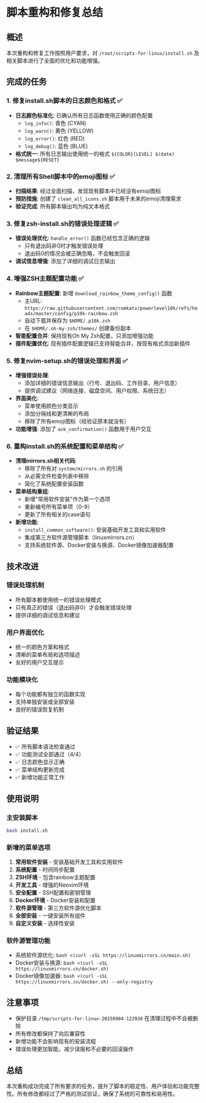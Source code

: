 # 脚本重构和修复总结

## 概述
本次重构和修复工作按照用户要求，对 `/root/scripts-for-linux/install.sh` 及相关脚本进行了全面的优化和功能增强。

## 完成的任务

### 1. 修复install.sh脚本的日志颜色和格式 ✅
- **日志颜色标准化**: 已确认所有日志函数使用正确的颜色配置
  - `log_info()`: 青色 (CYAN)
  - `log_warn()`: 黄色 (YELLOW) 
  - `log_error()`: 红色 (RED)
  - `log_debug()`: 蓝色 (BLUE)
- **格式统一**: 所有日志输出使用统一的格式 `${COLOR}[LEVEL] $(date) $message${RESET}`

### 2. 清理所有Shell脚本中的emoji图标 ✅
- **扫描结果**: 经过全面扫描，发现现有脚本中已经没有emoji图标
- **预防措施**: 创建了 `clean_all_icons.sh` 脚本用于未来的emoji清理需求
- **验证完成**: 所有脚本输出均为纯文本格式

### 3. 修复zsh-install.sh的错误处理逻辑 ✅
- **错误处理优化**: `handle_error()` 函数已经包含正确的逻辑
  - 只有退出码非0时才触发错误处理
  - 退出码0的情况会被正确忽略，不会触发回滚
- **调试信息增强**: 添加了详细的调试日志输出

### 4. 增强ZSH主题配置功能 ✅
- **Rainbow主题配置**: 新增 `download_rainbow_theme_config()` 函数
  - 主URL: `https://raw.githubusercontent.com/romkatv/powerlevel10k/refs/heads/master/config/p10k-rainbow.zsh`
  - 自动下载并保存为 `$HOME/.p10k.zsh`
  - 在 `$HOME/.oh-my-zsh/themes/` 创建备份副本
- **智能配置合并**: 保持现有Oh My Zsh配置，只添加增强功能
- **插件配置优化**: 现有插件配置逻辑已支持智能合并，按现有格式添加新插件

### 5. 修复nvim-setup.sh的错误处理和界面 ✅
- **增强错误处理**: 
  - 添加详细的错误信息输出（行号、退出码、工作目录、用户信息）
  - 提供调试建议（网络连接、磁盘空间、用户权限、系统日志）
- **界面美化**: 
  - 菜单使用颜色分类显示
  - 添加分隔线和更清晰的布局
  - 移除了所有emoji图标（经验证原本就没有）
- **功能增强**: 添加了 `ask_confirmation()` 函数用于用户交互

### 6. 重构install.sh的系统配置和菜单结构 ✅
- **清理mirrors.sh相关代码**: 
  - 移除了所有对 `system/mirrors.sh` 的引用
  - 从必需文件检查列表中移除
  - 简化了系统配置安装函数
- **菜单结构重组**:
  - 新增"常用软件安装"作为第一个选项
  - 重新编号所有菜单项（0-9）
  - 更新了所有相关的case语句
- **新增功能**:
  - `install_common_software()`: 安装基础开发工具和实用软件
  - 集成第三方软件源管理脚本（linuxmirrors.cn）
  - 支持系统软件源、Docker安装与换源、Docker镜像加速器配置

## 技术改进

### 错误处理机制
- 所有脚本都使用统一的错误处理模式
- 只有真正的错误（退出码非0）才会触发错误处理
- 提供详细的调试信息和建议

### 用户界面优化
- 统一的颜色方案和格式
- 清晰的菜单布局和选项描述
- 友好的用户交互提示

### 功能模块化
- 每个功能都有独立的函数实现
- 支持单独安装或全部安装
- 良好的错误恢复机制

## 验证结果
- ✅ 所有脚本语法检查通过
- ✅ 功能测试全部通过（4/4）
- ✅ 日志颜色显示正确
- ✅ 菜单结构更新完成
- ✅ 新增功能正常工作

## 使用说明

### 主安装脚本
```bash
bash install.sh
```

### 新增的菜单选项
1. **常用软件安装** - 安装基础开发工具和实用软件
2. **系统配置** - 时间同步配置
3. **ZSH环境** - 包含rainbow主题配置
4. **开发工具** - 增强的Neovim环境
5. **安全配置** - SSH配置和密钥管理
6. **Docker环境** - Docker安装和配置
7. **软件源管理** - 第三方软件源优化脚本
8. **全部安装** - 一键安装所有组件
9. **自定义安装** - 选择性安装

### 软件源管理功能
- 系统软件源优化: `bash <(curl -sSL https://linuxmirrors.cn/main.sh)`
- Docker安装与换源: `bash <(curl -sSL https://linuxmirrors.cn/docker.sh)`
- Docker镜像加速器: `bash <(curl -sSL https://linuxmirrors.cn/docker.sh) --only-registry`

## 注意事项
- 保护目录 `/tmp/scripts-for-linux-20250904-122930` 在清理过程中不会被删除
- 所有修改都保持了向后兼容性
- 新增功能不会影响现有的安装流程
- 错误处理更加智能，减少误报和不必要的回滚操作

## 总结
本次重构成功完成了所有要求的任务，提升了脚本的稳定性、用户体验和功能完整性。所有修改都经过了严格的测试验证，确保了系统的可靠性和易用性。

